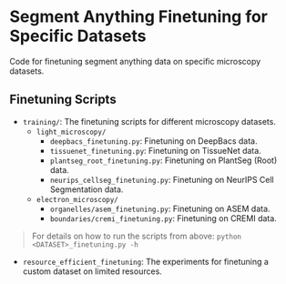 # Segment Anything Finetuning for Specific Datasets

Code for finetuning segment anything data on specific microscopy datasets.

## Finetuning Scripts

- `training/`: The finetuning scripts for different microscopy datasets.
    - `light_microscopy/`
        - `deepbacs_finetuning.py`: Finetuning on DeepBacs data.
        - `tissuenet_finetuning.py`: Finetuning on TissueNet data.
        - `plantseg_root_finetuning.py`: Finetuning on PlantSeg (Root) data.
        - `neurips_cellseg_finetuning.py`: Finetuning on NeurIPS Cell Segmentation data.
    - `electron_microscopy/`
        - `organelles/asem_finetuning.py`: Finetuning on ASEM data.
        - `boundaries/cremi_finetuning.py`: Finetuning on CREMI data.

> For details on how to run the scripts from above: `python <DATASET>_finetuning.py -h`

- `resource_efficient_finetuning`: The experiments for finetuning a custom dataset on limited resources.
